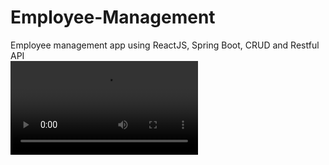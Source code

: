 # Employee-Management
Employee management app using ReactJS, Spring Boot, CRUD and Restful API <br/>
![Vidéo](demo.webm)

